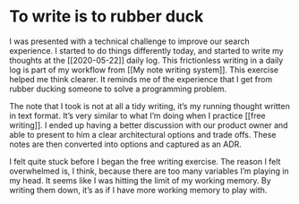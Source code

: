 # To write is to rubber duck
<!-- #evergreen #writing #thinking -->

I was presented with a technical challenge to improve our search experience. I started to do things differently today, and started to write my thoughts at the [[2020-05-22]] daily log. This frictionless writing in a daily log is part of my workflow from [[My note writing system]]. This exercise helped me think clearer. It reminds me of the experience that I get from rubber ducking someone to solve a programming problem.

The note that I took is not at all a tidy writing, it’s my running thought written in text format. It’s very similar to what I’m doing when I practice [[free writing]]. I ended up having a better discussion with our product owner and able to present to him a clear architectural options and trade offs. These notes are then converted into options and captured as an ADR.

I felt quite stuck before I began the free writing exercise. The reason I felt overwhelmed is, I think, because there are too many variables I’m playing in my head. It seems like I was hitting the limit of my working memory. By writing them down, it’s as if I have more working memory to play with.

<!-- {BearID:1D9F2E16-CB0F-4D46-BB81-7C1DBD2AA459-6597-00001BBD6DC10E73} -->
